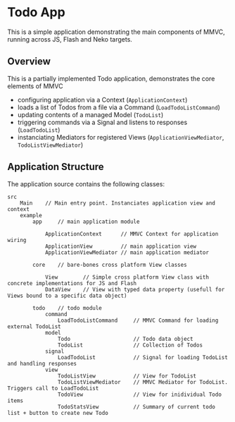 Todo App
============

This is a simple application demonstrating the main components of MMVC, running across JS, Flash and Neko targets.


Overview
-----------

This is a partially implemented Todo application, demonstrates the core elements of MMVC

* configuring application via a Context (`ApplicationContext`)
* loads a list of Todos from a file via a Command (`LoadTodoListCommand`)
* updating contents of a managed Model (`TodoList`) 
* triggering commands via a Signal and listens to responses (`LoadTodoList`)
* instanciating Mediators for registered Views (`ApplicationViewMediator`, `TodoListViewMediator`)

Application Structure
---------------------

The application source contains the following classes:


	src
		Main 	// Main entry point. Instanciates application view and context
		example
			app 	// main application module

				ApplicationContext 		// MMVC Context for application wiring 
				ApplicationView 		// main application view
				ApplicationViewMediator	// main application mediator

			core 	// bare-bones cross platform View classes

				View 		// Simple cross platform View class with concrete implementations for JS and Flash
				DataView	// View with typed data property (usefull for Views bound to a specific data object)

			todo 	// todo module
				command
					LoadTodoListCommand 	// MMVC Command for loading external TodoList
				model
					Todo 					// Todo data object
					TodoList 				// Collection of Todos
				signal
					LoadTodoList 			// Signal for loading TodoList and handling responses
				view
					TodoListView 			// View for TodoList
					TodoListViewMediator 	// MMVC Mediator for TodoList. Triggers call to LoadTodoList
					TodoView 				// View for inidividual Todo items
					TodoStatsView 			// Summary of current todo list + button to create new Todo
	
